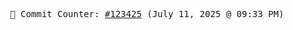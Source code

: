 <p align="center">
    <samp>
        📮 Commit Counter: <a href="https://github.com/Javascript-void0/Javascript-void0/commits/main">#123425</a> (July 11, 2025 @ 09:33 PM)
    </samp>
</p>